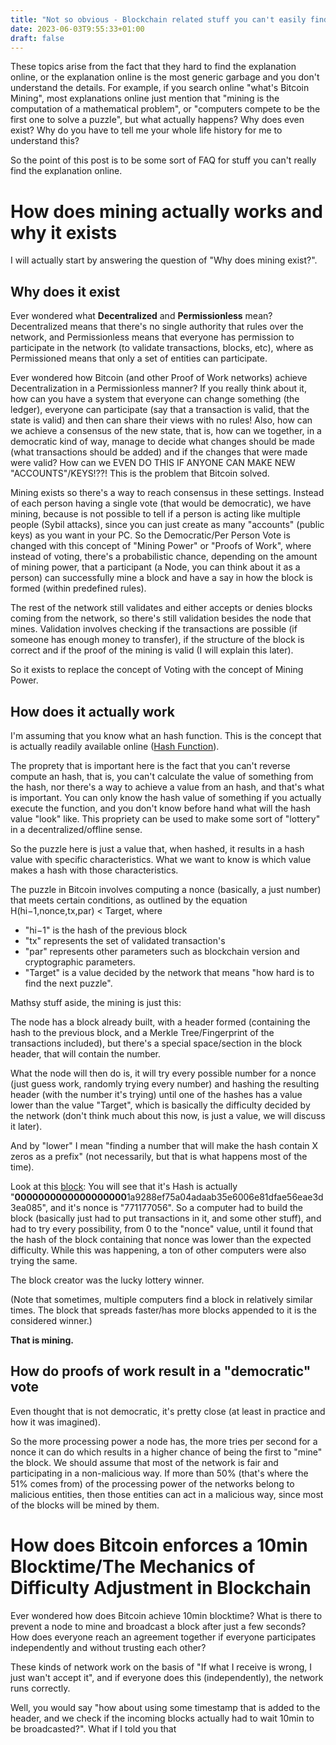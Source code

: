 ```yaml
---
title: "Not so obvious - Blockchain related stuff you can't easily find online"
date: 2023-06-03T9:55:33+01:00
draft: false
---
```



These topics arise from the fact that they hard to find the explanation online, or the explanation online is the most generic garbage and you don't understand the details. For example, if you search online "what's Bitcoin Mining", most explanations online just mention that "mining is the computation of a mathematical problem", or "computers compete to be the first one to solve a puzzle", but what actually happens? Why does even exist? Why do you have to tell me your whole life history for me to understand this?

So the point of this post is to be some sort of FAQ for stuff you can't really find the explanation online.

# How does mining actually works and why it exists

I will actually start by answering the question of "Why does mining exist?".

## Why does it exist

Ever wondered what **Decentralized** and **Permissionless** mean? Decentralized means that there's no single authority that rules over the network, and Permissionless means that everyone has permission to participate in the network (to validate transactions, blocks, etc), where as Permissioned means that only a set of entities can participate.

Ever wondered how Bitcoin (and other Proof of Work networks) achieve Decentralization in a Permissionless manner?
If you really think about it, how can you have a system that everyone can change something (the ledger), everyone can participate (say that a transaction is valid, that the state is valid) and then can share their views with no rules!
Also, how can we achieve a consensus of the new state, that is, how can we together, in a democratic kind of way, manage to decide what changes should be made (what transactions should be added) and if the changes that were made were valid?
How can we EVEN DO THIS IF ANYONE CAN MAKE NEW "ACCOUNTS"/KEYS!??!
This is the problem that Bitcoin solved.

Mining exists so there's a way to reach consensus in these settings. Instead of each person having a single vote (that would be democratic), we have mining, because is not possible to tell if a person is acting like multiple people (Sybil attacks), since you can just create as many "accounts" (public keys) as you want in your PC. So the Democratic/Per Person Vote is changed with this concept of "Mining Power" or "Proofs of Work", where instead of voting, there's a probabilistic chance, depending on the amount of mining power, that a participant (a Node, you can think about it as a person) can successfully mine a block and have a say in how the block is formed (within predefined rules).

The rest of the network still validates and either accepts or denies blocks coming from the network, so there's still validation besides the node that mines. Validation involves checking if the transactions are possible (if someone has enough money to transfer), if the structure of the block is correct and if the proof of the mining is valid (I will explain this later).

So it exists to replace the concept of Voting with the concept of Mining Power.

## How does it actually work
I'm assuming that you know what an hash function. This is the concept that is actually readily available online ([Hash Function](https://en.wikipedia.org/wiki/Hash_function)).

The proprety that is important here is the fact that you can't reverse compute an hash, that is, you can't calculate the value of something from the hash, nor there's a way to achieve a value from an hash, and that's what is important. You can only know the hash value of something if you actually execute the function, and you don't know before hand what will the hash value "look" like. This propriety can be used to make some sort of "lottery" in a decentralized/offline sense.

So the puzzle here is just a value that, when hashed, it results in a hash value with specific characteristics. What we want to know is which value makes a hash with those characteristics.

The puzzle in Bitcoin involves computing a nonce (basically, a just number) that meets certain conditions, as outlined by the equation H(hi−1,nonce,tx,par) < Target, where
- "hi−1" is the hash of the previous block
- "tx" represents the set of validated transaction's
- "par" represents other parameters such as blockchain version and cryptographic parameters.
- "Target" is a value decided by the network that means "how hard is to find the next puzzle".

Mathsy stuff aside, the mining is just this:

The node has a block already built, with a header formed (containing the hash to the previous block, and a Merkle Tree/Fingerprint of the transactions included), but there's a special space/section in the block header, that will contain the number.

What the node will then do is, it will try every possible number for a nonce (just guess work, randomly trying every number) and hashing the resulting header (with the number it's trying) until one of the hashes has a value lower than the value "Target", which is basically the difficulty decided by the network (don't think much about this now, is just a value, we will discuss it later).

And by "lower" I mean "finding a number that will make the hash contain X zeros as a prefix" (not necessarily, but that is what happens most of the time).


Look at this [block](https://www.blockchain.com/explorer/blocks/btc/815891): You will see that it's Hash is actually "**0000000000000000000**1a9288ef75a04adaab35e6006e81dfae56eae3d3ea085", and it's nonce is "771177056". So a computer had to build the block (basically just had to put transactions in it, and some other stuff), and had to try every possibility, from 0 to the "nonce" value, until it found that the hash of the block containing that nonce was lower than the expected difficulty. While this was happening, a ton of other computers were also trying the same.

The block creator was the lucky lottery winner.

(Note that sometimes, multiple computers find a block in relatively similar times. The block that spreads faster/has more blocks appended to it is the considered winner.)

**That is mining.**

## How do proofs of work result in a "democratic" vote
Even thought that is not democratic, it's pretty close (at least in practice and how it was imagined).

So the more processing power a node has, the more tries per second for a nonce it can do which results in a higher chance of being the first to "mine" the block. We should assume that most of the network is fair and participating in a non-malicious way.
If more than 50% (that's where the 51% comes from) of the processing power of the networks belong to malicious entities, then those entities can act in a malicious way, since most of the blocks will be mined by them.


# How does Bitcoin enforces a 10min Blocktime/The Mechanics of Difficulty Adjustment in Blockchain
Ever wondered how does Bitcoin achieve 10min blocktime? What is there to prevent a node to mine and broadcast a block after just a few seconds? How does everyone reach an agreement together if everyone participates independently and without trusting each other?


These kinds of network work on the basis of "If what I receive is wrong, I just wan't accept it", and if everyone does this (independently), the network runs correctly.


Well, you would say "how about using some timestamp that is added to the header, and we check if the incoming blocks actually had to wait 10min to be broadcasted?". What if I told you that

